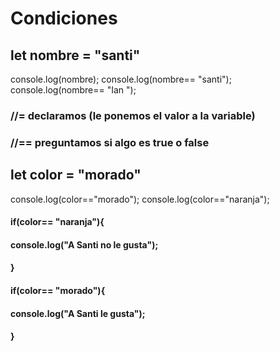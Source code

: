 # Condiciones
## let nombre = "santi"
console.log(nombre);
console.log(nombre== "santi");
console.log(nombre== "Ian ");
### //= declaramos (le ponemos el valor a la variable)
### //== preguntamos si algo es true o false
## let color = "morado"
console.log(color=="morado");
console.log(color=="naranja");
#### if(color== "naranja"){

#### console.log("A Santi no le gusta");
#### }
#### if(color== "morado"){

#### console.log("A Santi le gusta");
#### }
